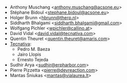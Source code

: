 - Anthony Muschang \<<anthony.muschang@acsone.eu>\>
- Stéphane Bidoul \<<stephane.bidoul@acsone.eu>\>
- Holger Brunn \<<hbrunn@therp.nl>\>
- Siddharth Bhalgami \<<siddharth.bhalgami@gmail.com>\>
- Wolfgang Pichler \<<wpichler@callino.at>\>
- David Vidal \<<david.vidal@tecnativa.com>\>
- Quentin Theuret \<<quentin.theuret@amaris.com>\>
- [Tecnativa](https://www.tecnativa.com):
  - Pedro M. Baeza
  - Jairo Llopis
  - Ernesto Tejeda
- Sudhir Arya \<<sudhir@erpharbor.com>\>
- Pierre Pizzetta \<<pierre@devreaction.com>\>
- Mantas Šniukas \<<mantas@vialaurea.lt>\>
